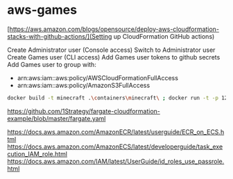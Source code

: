 # aws-games

[https://aws.amazon.com/blogs/opensource/deploy-aws-cloudformation-stacks-with-github-actions/](Setting up CloudFormation GitHub actions)

Create Administrator user (Console access)
Switch to Administrator user
Create Games user (CLI access)
Add Games user tokens to github secrets
Add Games user to group with:
- arn:aws:iam::aws:policy/AWSCloudFormationFullAccess
- arn:aws:iam::aws:policy/AmazonS3FullAccess

```bash
docker build -t minecraft .\containers\minecraft\ ; docker run -t -p 127.0.0.1:25565:25565 --name mc-test -d minecraft
```

https://github.com/1Strategy/fargate-cloudformation-example/blob/master/fargate.yaml

https://docs.aws.amazon.com/AmazonECR/latest/userguide/ECR_on_ECS.html
https://docs.aws.amazon.com/AmazonECS/latest/developerguide/task_execution_IAM_role.html
https://docs.aws.amazon.com/IAM/latest/UserGuide/id_roles_use_passrole.html